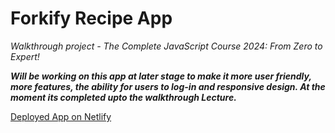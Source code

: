 # Forkify Recipe App

_Walkthrough project - The Complete JavaScript Course 2024: From Zero to Expert!_

**_Will be working on this app at later stage to make it more user friendly, more features, the ability for users to log-in and responsive design. At the moment its completed upto the walkthrough Lecture._**

[Deployed App on Netlify](https://ccg-forkify.netlify.app/)
